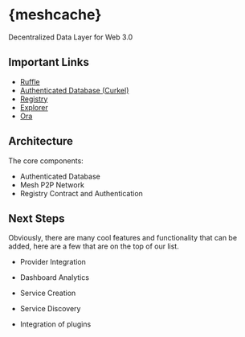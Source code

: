 # {meshcache}
Decentralized Data Layer for Web 3.0



## Important Links

- [Ruffle](https://github.com/chasesmith95/meshcache/tree/master/authenticated%20data/ruffle)
- [Authenticated Database (Curkel)]()
- [Registry]()
- [Explorer]()
- [Ora](https://github.com/chasesmith95/ora/blob/master/demo/README.md)


## Architecture 

The core components:

- Authenticated Database 
- Mesh P2P Network 
- Registry Contract and Authentication


## Next Steps
Obviously, there are many cool features and functionality that can be added, here are a few that are on the top of our list.

- Provider Integration

- Dashboard Analytics

- Service Creation

- Service Discovery

- Integration of plugins
